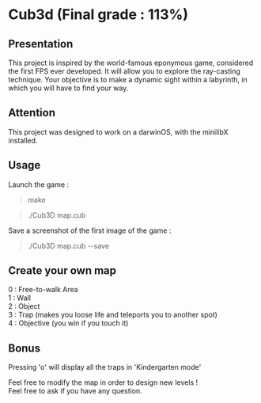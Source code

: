 # Cub3d (Final grade : 113%)

## Presentation
This project is inspired by the world-famous eponymous game, considered the first FPS ever developed. It will allow you to explore the ray-casting technique. Your objective is to make a dynamic sight within a labyrinth, in which you will have to find your way.

## Attention
This project was designed to work on a darwinOS, with the minilibX installed.

## Usage

Launch the game :

> make

> ./Cub3D map.cub

Save a screenshot of the first image of the game :

> ./Cub3D map.cub --save

## Create your own map

0 : Free-to-walk Area </br>
1 : Wall </br>
2 : Object </br>
3 : Trap (makes you loose life and teleports you to another spot) </br>
4 : Objective (you win if you touch it) </br>

## Bonus

Pressing 'o' will display all the traps in 'Kindergarten mode'

Feel free to modify the map in order to design new levels ! </br>
Feel free to ask if you have any question.

